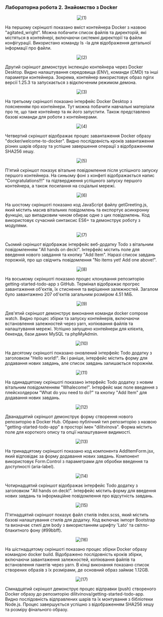 ### Лабораторна робота 2. Знайомство з Docker

<p align="center"> <img src="Screenshots/ (1).png" alt="(1)"/> </p>
На першому скріншоті показано вміст контейнера Docker з назвою "agitated_wright". Можна побачити список файлів та директорій, які містяться в контейнері, включаючи системні директорії та файли конфігурації. Використано команду ls -la для відображення детальної інформації про файли.

<p align="center"> <img src="Screenshots/ (2).png" alt="(2)"/> </p>
Другий скріншот демонструє інспекцію контейнера через Docker Desktop. Видно налаштування середовища (ENV), команди (CMD) та інші параметри контейнера. Зокрема, контейнер використовує образ nginx версії 1.25.3 та запускається з відключеним режимом демона.

<p align="center"> <img src="Screenshots/ (3).png" alt="(3)"/> </p>
На третьому скріншоті показано інтерфейс Docker Desktop з поясненням про контейнери. Тут можна побачити навчальні матеріали про те, що таке контейнер та як його запустити. Також представлено базові команди для роботи з контейнерами.

<p align="center"> <img src="Screenshots/ (4).png" alt="(4)"/> </p>
Четвертий скріншот відображає процес завантаження Docker образу "docker/welcome-to-docker". Видно послідовність кроків завантаження різних шарів образу та успішне завершення операції з відображенням SHA256 хешу.

<p align="center"> <img src="Screenshots/ (5).png" alt="(5)"/> </p>
П'ятий скріншот показує вітальне повідомлення після успішного запуску першого контейнера. На синьому фоні з конфеті відображається напис "Congratulations!!!" та підтвердження успішного запуску першого контейнера, а також посилання на соціальні мережі.

<p align="center"> <img src="Screenshots/ (6).png" alt="(6)"/> </p>

На шостому скріншоті показано код JavaScript файлу getGreeting.js, який містить масив вітальних повідомлень та експортує асинхронну функцію, що випадковим чином обирає одне з цих повідомлень. Код використовує сучасний синтаксис ES6+ та демонструє роботу з модулями.

<p align="center"> <img src="Screenshots/ (7).png" alt="(7)"/> </p>

Сьомий скріншот відображає інтерфейс веб-додатку Todo з вітальним повідомленням "All hands on deck!". Інтерфейс містить поле для введення нового завдання та кнопку "Add Item". Наразі список завдань порожній, про що свідчить повідомлення "No items yet! Add one above!".

<p align="center"> <img src="Screenshots/ (8).png" alt="(8)"/> </p>

На восьмому скріншоті показано процес клонування репозиторію getting-started-todo-app з GitHub. Термінал відображає прогрес завантаження об'єктів, їх стиснення та вирішення залежностей. Загалом було завантажено 207 об'єктів загальним розміром 4.51 МіБ.

<p align="center"> <img src="Screenshots/ (9).png" alt="(9)"/> </p>

Дев'ятий скріншот демонструє виконання команди docker compose watch. Видно процес збірки та запуску контейнерів, включаючи встановлення залежностей через yarn, копіювання файлів та налаштування мережі. Успішно запущено контейнери для клієнта, бекенда, бази даних MySQL та phpMyAdmin.

<p align="center"> <img src="Screenshots/ (10).png" alt="(10)"/> </p>

На десятому скріншоті показано оновлений інтерфейс Todo додатку з заголовком "Hello world!". Як і раніше, інтерфейс містить форму для додавання нових завдань, але список завдань залишається порожнім.

<p align="center"> <img src="Screenshots/ (11).png" alt="(11)"/> </p>

На одинадцятому скріншоті показано інтерфейс Todo додатку з новим вітальним повідомленням "Whalecome!". Інтерфейс має поле введення з плейсхолдером "What do you need to do?" та кнопку "Add Item" для додавання нових завдань.

<p align="center"> <img src="Screenshots/ (12).png" alt="(12)"/> </p>

Дванадцятий скріншот демонструє форму створення нового репозиторію в Docker Hub. Обрано публічний тип репозиторію з назвою "getting-started-todo-app" в просторі імен "dilitvinova". Форма містить поле для короткого опису та опції налаштування видимості.

<p align="center"> <img src="Screenshots/ (13).png" alt="(13)"/> </p>

На тринадцятому скріншоті показано код компонента AddItemForm.jsx, який відповідає за форму додавання нових завдань. Компонент використовує Form.Control з параметрами для обробки введення та доступності (aria-label).

<p align="center"> <img src="Screenshots/ (14).png" alt="(14)"/> </p>

Чотирнадцятий скріншот відображає інтерфейс Todo додатку з заголовком "All hands on deck!". Інтерфейс містить форму для введення нових завдань та інформаційне повідомлення про відсутність завдань.

<p align="center"> <img src="Screenshots/ (15).png" alt="(15)"/> </p>

П'ятнадцятий скріншот показує файл стилів index.scss, який містить базові налаштування стилів для додатку. Код включає імпорт Bootstrap та визначає стилі для body з використанням шрифту 'Lato' та світло-блакитного фону (#99bbff).

<p align="center"> <img src="Screenshots/ (16).png" alt="(16)"/> </p>
На шістнадцятому скріншоті показано процес збірки Docker образу командою docker build. Відображено послідовність кроків збірки, включаючи завантаження залежностей, копіювання файлів та встановлення пакетів через yarn. В кінці виконання показано список створених образів з їх розмірами, де основний образ займає 1.12GB.
<p align="center"> <img src="Screenshots/ (17).png" alt="(17)"/> </p>
Сімнадцятий скріншот демонструє процес відправки (push) створеного Docker образу до репозиторію dilitvinova/getting-started-todo-app. Видно послідовність відправлених шарів та їх монтування з бібліотеки Node.js. Процес завершується успішно з відображенням SHA256 хешу та розміру фінального образу.
